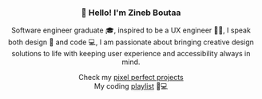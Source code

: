 <h3 align="center">👋 Hello! I'm Zineb Boutaa</h3>

<div align="center">
Software engineer graduate 🎓, inspired to be a UX engineer 👩‍💻, I speak both design 🎨 and code 💻, I am passionate about bringing creative design solutions to life with keeping user experience and accessibility always in mind.

Check my [pixel perfect projects](https://github.com/zineb-Bou/my-pixel-perfect-projects)  
My coding [playlist](https://www.youtube.com/playlist?list=PL7lFQotx1z17zO88RlD5NiWQdLcBypjes) 🎻💻
<!-- Find me on 👉 [Frontend mentor](https://www.frontendmentor.io/profile/zineb-Bou) -->
</div>
<!--
**zineb-Bou/zineb-Bou** is a ✨ _special_ ✨ repository because its `README.md` (this file) appears on your GitHub profile.

Here are some ideas to get you started:

- 🔭 I’m currently working on ...
- 🌱 I’m currently learning ...
- 👯 I’m looking to collaborate on ...
- 🤔 I’m looking for help with ...
- 💬 Ask me about ...
- 📫 How to reach me: ...
- 😄 Pronouns: ...
- ⚡ Fun fact: ...
-->
